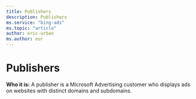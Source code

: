 ```yaml
---
title: Publishers
description: Publishers
ms.service: "bing-ads"
ms.topic: "article"
author: eric-urban
ms.author: eur
---
```


# Publishers

**Who it is:**  A publisher is a Microsoft Advertising customer who displays ads on websites with distinct domains and subdomains.


